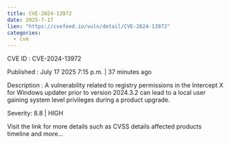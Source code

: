 ```yaml
--- 
title: CVE-2024-13972
date: 2025-7-17
lien: "https://cvefeed.io/vuln/detail/CVE-2024-13972"
categories:
  - cve
---
```


CVE ID : CVE-2024-13972

Published :  July 17
2025
7:15 p.m. | 37 minutes ago

Description : A vulnerability related to registry permissions in the Intercept X for Windows updater prior to version 2024.3.2 can lead to a local user gaining system level privileges during a product upgrade.

Severity: 8.8 | HIGH

Visit the link for more details
such as CVSS details
affected products
timeline
and more...
